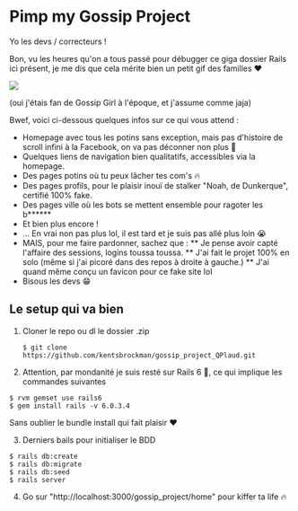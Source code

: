 # Pimp my Gossip Project

Yo les devs / correcteurs !

Bon, vu les heures qu'on a tous passé pour débugger ce giga dossier Rails ici présent, je me dis que cela mérite bien un petit gif des familles ❤️

![](https://media.giphy.com/media/5rmGFLNTFpYuA/source.gif)

(oui j'étais fan de Gossip Girl à l'époque, et j'assume comme jaja)

Bwef, voici ci-dessous quelques infos sur ce qui vous attend :

* Homepage avec tous les potins sans exception, mais pas d'histoire de scroll infini à la Facebook, on va pas déconner non plus 😬
* Quelques liens de navigation bien qualitatifs, accessibles via la homepage.
* Des pages potins où tu peux lâcher tes com's 🔥
* Des pages profils, pour le plaisir inouï de stalker "Noah, de Dunkerque", certifié 100% fake.
* Des pages ville où les bots se mettent ensemble pour ragoter les b******
* Et bien plus encore !
* ... En vrai non pas plus lol, il est tard et je suis pas allé plus loin 😭
* MAIS, pour me faire pardonner, sachez que :
  ** Je pense avoir capté l'affaire des sessions, logins toussa toussa.
  ** J'ai fait le projet 100% en solo (même si j'ai picoré dans des repos à droite à gauche.)
  ** J'ai quand même conçu un favicon pour ce fake site lol
* Bisous les devs 😁


## Le setup qui va bien

1. Cloner le repo ou dl le dossier .zip
   ```
   $ git clone https://github.com/kentsbrockman/gossip_project_QPlaud.git
   ```

2. Attention, par mondanité je suis resté sur Rails 6 🕺, ce qui implique les commandes suivantes
```$ rvm gemset create rails6
$ rvm gemset use rails6
$ gem install rails -v 6.0.3.4
```
Sans oublier le bundle install qui fait plaisir ❤️

3. Derniers bails pour initialiser le BDD
```
$ rails db:create
$ rails db:migrate
$ rails db:seed
$ rails server
```

4. Go sur "http://localhost:3000/gossip_project/home" pour kiffer ta life 🔥